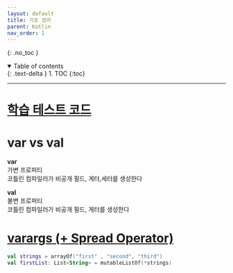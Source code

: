 ```yaml
---
layout: default
title: 기초 정리
parent: Kotlin
nav_order: 1
---
```


{: .no_toc }

<details open markdown="block">
  <summary>
    Table of contents
  </summary>
  {: .text-delta }
1. TOC
{:toc}
</details>

---

# [학습 테스트 코드](https://github.com/jdalma/java-to-kotlin/blob/main/src/test/kotlin/LearningTest.kt)

# **var** vs **val**

**var**     
가변 프로퍼티  
코틀린 컴파일러가 비공개 필드, 게터,세터를 생성한다

**val**     
불변 프로퍼티   
코틀린 컴파일러가 비공개 필드, 게터를 생성한다

# [**varargs** (+ Spread Operator)](https://www.baeldung.com/kotlin/varargs-spread-operator)

```kotlin
val strings = arrayOf("first" , "second", "third")
val firstList: List<String> = mutableListOf(*strings)
```